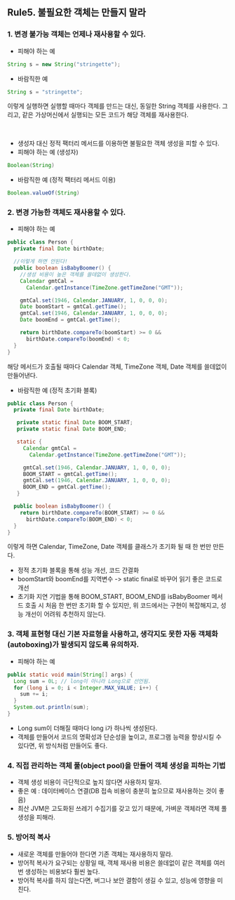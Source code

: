 ## Rule5. 불필요한 객체는 만들지 말라
### 1. 변경 불가능 객체는 언제나 재사용할 수 있다.
- 피해야 하는 예
```JAVA
String s = new String("stringette");
```
- 바람직한 예
```JAVA
String s = "stringette";
```
이렇게 실행하면 실행할 때마다 객체를 만드는 대신, 동일한 String 객체를 사용한다.
그리고, 같은 가상머신에서 실행되는 모든 코드가 해당 객체를 재사용한다.

<br>

- 생성자 대신 정적 팩터리 메서드를 이용하면 불필요한 객체 생성을 피할 수 있다.
 - 피해야 하는 예 (생성자)
 ```JAVA
 Boolean(String)
 ```
 - 바람직한 예 (정적 팩터리 메서드 이용)
 ```JAVA
 Boolean.valueOf(String)
 ```

### 2. 변경 가능한 객체도 재사용할 수 있다.
- 피해야 하는 예
```JAVA
public class Person {
  private final Date birthDate;

  //이렇게 하면 안된다!
  public boolean isBabyBoomer() {
    //생성 비용이 높은 객체를 쓸데없이 생성한다.
    Calendar gmtCal =
      Calendar.getInstance(TimeZone.getTimeZone("GMT"));

    gmtCal.set(1946, Calendar.JANUARY, 1, 0, 0, 0);
    Date boomStart = gmtCal.getTime();
    gmtCal.set(1946, Calendar.JANUARY, 1, 0, 0, 0);
    Date boomEnd = gmtCal.getTime();

    return birthDate.compareTo(boomStart) >= 0 &&
      birthDate.compareTo(boomEnd) < 0;
  }
}
```
해당 메서드가 호출될 때마다 Calendar 객체, TimeZone 객체, Date 객체를 쓸데없이 만들어낸다.


- 바람직한 예 (정적 초기화 블록)
```JAVA
public class Person {
  private final Date birthDate;

   private static final Date BOOM_START;
   private static final Date BOOM_END;

   static {
     Calendar gmtCal =
       Calendar.getInstance(TimeZone.getTimeZone("GMT"));

     gmtCal.set(1946, Calendar.JANUARY, 1, 0, 0, 0);
     BOOM_START = gmtCal.getTime();
     gmtCal.set(1946, Calendar.JANUARY, 1, 0, 0, 0);
     BOOM_END = gmtCal.getTime();
   }

  public boolean isBabyBoomer() {
    return birthDate.compareTo(BOOM_START) >= 0 &&
      birthDate.compareTo(BOOM_END) < 0;
  }
}
```
이렇게 하면 Calendar, TimeZone, Date 객체를 클래스가 초기화 될 때 한 번만 만든다.
 - 정적 초기화 블록을 통해 성능 개선, 코드 간결화
 - boomStart와 boomEnd를 지역변수 -> static final로 바꾸어 읽기 좋은 코드로 개선
 - 초기화 지연 기법을 통해 BOOM_START, BOOM_END를 isBabyBoomer 메서드 호출 시 처음 한 번만 초기화 할 수 있지만, 위 코드에서는 구현이 복잡해지고, 성능 개선이 어려워 추천하지 않는다.

### 3. 객체 표현형 대신 기본 자료형을 사용하고, 생각지도 못한 자동 객체화(autoboxing)가 발생되지 않도록 유의하자.
- 피해야 하는 예
```JAVA
public static void main(String[] args) {
  Long sum = 0L; // long이 아니라 Long으로 선언됨.
  for (long i = 0; i < Integer.MAX_VALUE; i++) {
    sum += i;
  }
  System.out.println(sum);
}
```
 - Long sum이 더해질 때마다 long i가 하나씩 생성된다.
 - 객체를 만들어서 코드의 명확성과 단순성을 높이고, 프로그램 능력을 향상시킬 수 있다면, 위 방식처럼 만들어도 좋다.

### 4. 직접 관리하는 객체 풀(object pool)을 만들어 객체 생성을 피하는 기법
 - 객체 생성 비용이 극단적으로 높지 않다면 사용하지 말자.
 - 좋은 예 : 데이터베이스 연결(DB 접속 비용이 충분히 높으므로 재사용하는 것이 좋음)
 - 최산 JVM은 고도화된 쓰레기 수집기를 갖고 있기 때문에, 가벼운 객체라면 객체 풀 생성을 피해라.

### 5. 방어적 복사
 - 새로운 객체를 만들어야 한다면 기존 객체는 재사용하지 말라.
 - 방어적 복사가 요구되는 상황일 때, 객체 재사용 비용은 쓸데없이 같은 객체를 여러번 생성하는 비용보다 훨씬 높다.
 - 방어적 복사를 하지 않는다면, 버그나 보안 결함이 생길 수 있고, 성능에 영향을 미친다.
